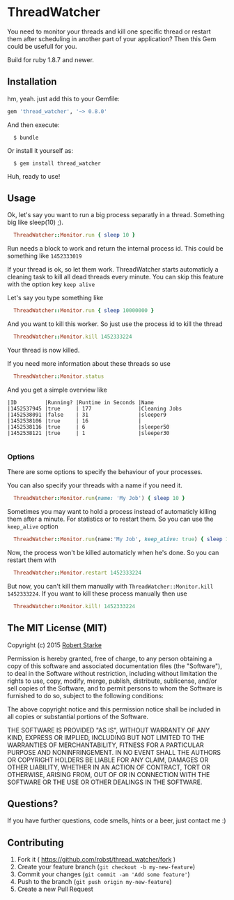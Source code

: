 # ThreadWatcher

You need to monitor your threads and kill one specific thread or restart them after scheduling in another part of your application? Then this Gem could be usefull for you. 

Build for ruby 1.8.7 and newer.


## Installation

hm, yeah. just add this to your Gemfile:

```ruby
gem 'thread_watcher', '~> 0.8.0'
```

And then execute:
```
  $ bundle
```
Or install it yourself as:
```
  $ gem install thread_watcher
```

Huh, ready to use!

## Usage

Ok, let's say you want to run a big process separatly in a thread. 
Something big like sleep(10) ;). 

```ruby
  ThreadWatcher::Monitor.run { sleep 10 }
```

Run needs a block to work and return the internal process id. 
This could be something like `1452333019`

If your thread is ok, so let them work.
ThreadWatcher starts automaticly a cleaning task to kill all dead threads every minute. You can skip this feature with the option key `keep alive`

Let's say you type something like

```ruby
  ThreadWatcher::Monitor.run { sleep 10000000 }
```

And you want to kill this worker. So just use the process id to kill the thread

```ruby
  ThreadWatcher::Monitor.kill 1452333224
```

Your thread is now killed.


If you need more information about these threads so use

```ruby
  ThreadWatcher::Monitor.status
```

And you get a simple overview like

```
|ID         |Running? |Runtime in Seconds |Name
|1452537945 |true     | 177               |Cleaning Jobs
|1452538091 |false    | 31                |sleeper9
|1452538106 |true     | 16                |
|1452538116 |true     | 6                 |sleeper50
|1452538121 |true     | 1                 |sleeper30


```

### Options

There are some options to specify the behaviour of your processes.

You can also specify your threads with a name if you need it.

```ruby
  ThreadWatcher::Monitor.run(name: 'My Job') { sleep 10 }
```

Sometimes you may want to hold a process instead of automaticly killing them after a minute. For statistics or to restart them. So you can use the `keep_alive` option

```ruby
  ThreadWatcher::Monitor.run(name:'My Job', keep_alive: true) { sleep 10 }
```

Now, the process won't be killed automaticly when he's done. So you can restart them with

```ruby
  ThreadWatcher::Monitor.restart 1452333224
```

But now, you can't kill them manually with `ThreadWatcher::Monitor.kill 1452333224`.
If you want to kill these process manually then use 

```ruby
  ThreadWatcher::Monitor.kill! 1452333224
```




## The MIT License (MIT)

Copyright (c) 2015  [Robert Starke](robertst81+github@gmail.com)

Permission is hereby granted, free of charge, to any person obtaining a copy
of this software and associated documentation files (the "Software"), to deal
in the Software without restriction, including without limitation the rights
to use, copy, modify, merge, publish, distribute, sublicense, and/or sell
copies of the Software, and to permit persons to whom the Software is
furnished to do so, subject to the following conditions:

The above copyright notice and this permission notice shall be included in
all copies or substantial portions of the Software.

THE SOFTWARE IS PROVIDED "AS IS", WITHOUT WARRANTY OF ANY KIND, EXPRESS OR
IMPLIED, INCLUDING BUT NOT LIMITED TO THE WARRANTIES OF MERCHANTABILITY,
FITNESS FOR A PARTICULAR PURPOSE AND NONINFRINGEMENT. IN NO EVENT SHALL THE
AUTHORS OR COPYRIGHT HOLDERS BE LIABLE FOR ANY CLAIM, DAMAGES OR OTHER
LIABILITY, WHETHER IN AN ACTION OF CONTRACT, TORT OR OTHERWISE, ARISING FROM,
OUT OF OR IN CONNECTION WITH THE SOFTWARE OR THE USE OR OTHER DEALINGS IN
THE SOFTWARE.

## Questions?

If you have further questions, code smells, hints or a beer, just contact me :)

## Contributing

1. Fork it ( https://github.com/robst/thread_watcher/fork )
2. Create your feature branch (`git checkout -b my-new-feature`)
3. Commit your changes (`git commit -am 'Add some feature'`)
4. Push to the branch (`git push origin my-new-feature`)
5. Create a new Pull Request
